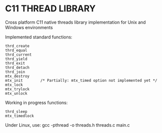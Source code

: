 ﻿# C11 THREAD LIBRARY


Cross platform C11 native threads library implementation for Unix and Windows environments


Implemented standard functions:  

	thrd_create
	thrd_equal
	thrd_current
	thrd_yield
	thrd_exit
	thrd_detach
	thrd_join
	mtx_destroy
	mtx_init		/* Partially: mtx_timed option not implemented yet */
	mtx_lock
	mtx_trylock
	mtx_unlock
	
Working in progress functions:  

	thrd_sleep
	mtx_timedlock

Under Linux, use:
	gcc -pthread -o threads.h threads.c main.c
